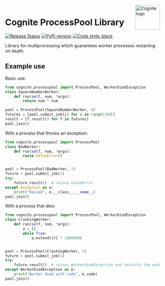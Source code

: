 
<a href="https://cognite.com/">
    <img src="https://github.com/cognitedata/cognite-python-docs/blob/master/img/cognite_logo.png" alt="Cognite logo" title="Cognite" align="right" height="80" />
</a>

Cognite ProcessPool Library
===========================

[![Release Status](https://github.com/cognitedata/processpool-python/workflows/release/badge.svg)](https://github.com/cognitedata/processpool-python/actions)
[![PyPI version](https://badge.fury.io/py/cognite-processpool.svg)](https://pypi.org/project/cognite-processpool/)
[![Code style: black](https://img.shields.io/badge/code%20style-black-000000.svg)](https://github.com/ambv/black)

Library for multiprocessing which guarantees worker processes restarting on death.

Example use
-----------

Basic use:    

```python    
from cognite.processpool import ProcessPool, WorkerDiedException    
class SquareNumberWorker:
    def run(self, num, *args):
        return num * num

pool = ProcessPool(SquareNumberWorker, 4)
futures = [pool.submit_job(i) for i in range(100)]
result = [f.result() for f in futures]
pool.join()
```

With a process that throws an exception:

```python
from cognite.processpool import ProcessPool
class BadWorker:
    def run(self, num, *args):
        raise ValueError()


pool = ProcessPool(BadWorker, 1)
future = pool.submit_job(1)
try:
    future.result()  # raises ValueError
except Exception as e:
    print("Raised", e.__class__.__name__)
pool.join()
```

With a process that dies:

```python
from cognite.processpool import ProcessPool, WorkerDiedException
class CrashingWorker:
    def run(self, num, *args):
        a = []
        while True:
            a.extend([0] * 1000000)


pool = ProcessPool(CrashingWorker, 1)
future = pool.submit_job(1)
try:
    future.result()  # raises WorkerDiedException and restarts the worker
except WorkerDiedException as e:
    print("Worker died with code", e.code)
pool.join()
```
